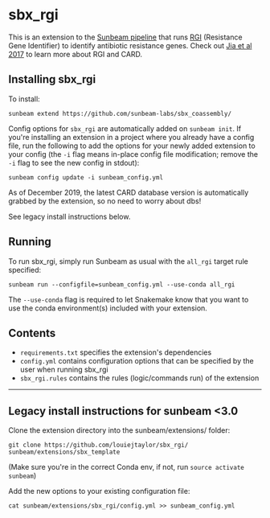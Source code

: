 #  sbx_rgi

This is an extension to the [Sunbeam pipeline](https://github.com/sunbeam-labs/sunbeam) that runs [RGI](https://card.mcmaster.ca/analyze/rgi) (Resistance Gene Identifier) to identify antibiotic resistance genes. Check out [Jia et al 2017](http://www.ncbi.nlm.nih.gov/pubmed/27789705) to learn more about RGI and CARD.

## Installing sbx_rgi

To install:

    sunbeam extend https://github.com/sunbeam-labs/sbx_coassembly/


Config options for `sbx_rgi` are automatically added on `sunbeam init`. If you're installing an extension in a project where you already have a config file, run the following to add the options for your newly added extension to your config (the `-i` flag means in-place config file modification; remove the `-i` flag to see the new config in stdout):

    sunbeam config update -i sunbeam_config.yml

As of December 2019, the latest CARD database version is automatically grabbed by the extension, so no need to worry about dbs!

See legacy install instructions below.

## Running

To run sbx_rgi, simply run Sunbeam as usual with the `all_rgi` target rule specified:

    sunbeam run --configfile=sunbeam_config.yml --use-conda all_rgi

The `--use-conda` flag is required to let Snakemake know that you want to use the conda environment(s) included with your extension.

## Contents

 - `requirements.txt` specifies the extension's dependencies
 - `config.yml` contains configuration options that can be specified by the user when running sbx_rgi
 - `sbx_rgi.rules` contains the rules (logic/commands run) of the extension

-----------

## Legacy install instructions for sunbeam <3.0

Clone the extension directory into the sunbeam/extensions/ folder:

    git clone https://github.com/louiejtaylor/sbx_rgi/ sunbeam/extensions/sbx_template

(Make sure you're in the correct Conda env, if not, run `source activate sunbeam`)

Add the new options to your existing configuration file: 

    cat sunbeam/extensions/sbx_rgi/config.yml >> sunbeam_config.yml

